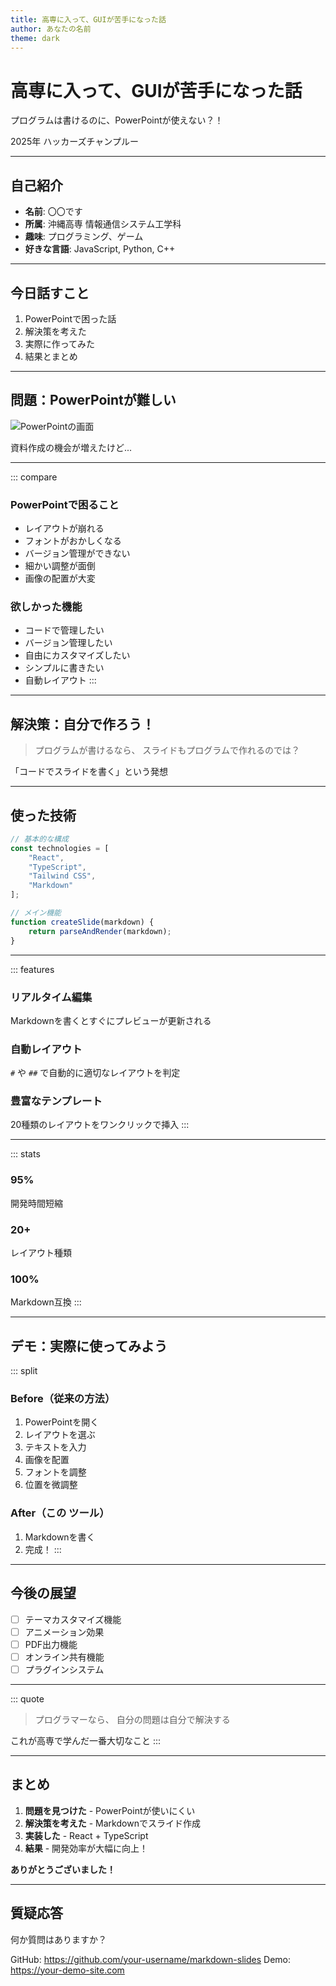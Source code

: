 ```yaml
---
title: 高専に入って、GUIが苦手になった話
author: あなたの名前
theme: dark
---
```


# 高専に入って、GUIが苦手になった話

プログラムは書けるのに、PowerPointが使えない？！

2025年 ハッカーズチャンプルー

---

## 自己紹介

- **名前**: 〇〇です
- **所属**: 沖縄高専 情報通信システム工学科
- **趣味**: プログラミング、ゲーム
- **好きな言語**: JavaScript, Python, C++

---

## 今日話すこと

1. PowerPointで困った話
2. 解決策を考えた
3. 実際に作ってみた
4. 結果とまとめ

---

## 問題：PowerPointが難しい

![PowerPointの画面](https://images.pexels.com/photos/147413/twitter-facebook-together-exchange-of-information-147413.jpeg?auto=compress&cs=tinysrgb&w=800 "PowerPointの複雑な画面|width:600px|maxHeight:400px")

資料作成の機会が増えたけど...

---

::: compare
### PowerPointで困ること
- レイアウトが崩れる
- フォントがおかしくなる
- バージョン管理ができない
- 細かい調整が面倒
- 画像の配置が大変

### 欲しかった機能
- コードで管理したい
- バージョン管理したい
- 自由にカスタマイズしたい
- シンプルに書きたい
- 自動レイアウト
:::

---

## 解決策：自分で作ろう！

> プログラムが書けるなら、
> スライドもプログラムで作れるのでは？

「コードでスライドを書く」という発想

---

## 使った技術

```javascript
// 基本的な構成
const technologies = [
    "React",
    "TypeScript", 
    "Tailwind CSS",
    "Markdown"
];

// メイン機能
function createSlide(markdown) {
    return parseAndRender(markdown);
}
```

---

::: features
### リアルタイム編集
Markdownを書くとすぐにプレビューが更新される

### 自動レイアウト
`#` や `##` で自動的に適切なレイアウトを判定

### 豊富なテンプレート
20種類のレイアウトをワンクリックで挿入
:::

---

::: stats
### 95%
開発時間短縮

### 20+
レイアウト種類

### 100%
Markdown互換
:::

---

## デモ：実際に使ってみよう

::: split
### Before（従来の方法）
1. PowerPointを開く
2. レイアウトを選ぶ
3. テキストを入力
4. 画像を配置
5. フォントを調整
6. 位置を微調整

### After（この ツール）
1. Markdownを書く
2. 完成！
:::

---

## 今後の展望

- [ ] テーマカスタマイズ機能
- [ ] アニメーション効果
- [ ] PDF出力機能
- [ ] オンライン共有機能
- [ ] プラグインシステム

---

::: quote
> プログラマーなら、
> 自分の問題は自分で解決する

これが高専で学んだ一番大切なこと
:::

---

## まとめ

1. **問題を見つけた** - PowerPointが使いにくい
2. **解決策を考えた** - Markdownでスライド作成
3. **実装した** - React + TypeScript
4. **結果** - 開発効率が大幅に向上！

**ありがとうございました！**

---

## 質疑応答

何か質問はありますか？

GitHub: https://github.com/your-username/markdown-slides
Demo: https://your-demo-site.com